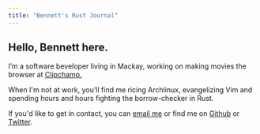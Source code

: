 ```yaml
---
title: "Bennett's Rust Journal"
---
```


## Hello, Bennett here.

I’m a software beveloper living in Mackay, working on making movies the browser at [Clipchamp.](https://clipchamp.com)

When I'm not at work, you'll find me ricing Archlinux, evangelizing Vim and spending hours and hours fighting the borrow-checker in Rust.

If you'd like to get in contact, you can [email me](mailto:me@bennetthardwick.com) or find me on [Github](https://github.com/bennetthardwick) or [Twitter](https://twitter.com/intent/user?screen_name=bennettbackward).

